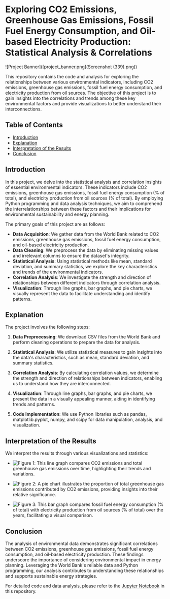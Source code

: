 # Exploring CO2 Emissions, Greenhouse Gas Emissions, Fossil Fuel Energy Consumption, and Oil-based Electricity Production: Statistical Analysis & Correlations

![Project Banner]([project_banner.png](Screenshot (339).png)) <!-- Replace with your project banner image URL -->

This repository contains the code and analysis for exploring the relationships between various environmental indicators, including CO2 emissions, greenhouse gas emissions, fossil fuel energy consumption, and electricity production from oil sources. The objective of this project is to gain insights into the correlations and trends among these key environmental factors and provide visualizations to better understand their interconnections.

## Table of Contents

- [Introduction](#introduction)
- [Explanation](#explanation)
- [Interpretation of the Results](#interpretation-of-the-results)
- [Conclusion](#conclusion)

## Introduction

In this project, we delve into the statistical analysis and correlation insights of essential environmental indicators. These indicators include CO2 emissions, greenhouse gas emissions, fossil fuel energy consumption (% of total), and electricity production from oil sources (% of total). By employing Python programming and data analysis techniques, we aim to comprehend the interrelationships between these factors and their implications for environmental sustainability and energy planning.

The primary goals of this project are as follows:
- **Data Acquisition**: We gather data from the World Bank related to CO2 emissions, greenhouse gas emissions, fossil fuel energy consumption, and oil-based electricity production.
- **Data Cleaning**: We preprocess the data by eliminating missing values and irrelevant columns to ensure the dataset's integrity.
- **Statistical Analysis**: Using statistical methods like mean, standard deviation, and summary statistics, we explore the key characteristics and trends of the environmental indicators.
- **Correlation Analysis**: We investigate the strength and direction of relationships between different indicators through correlation analysis.
- **Visualization**: Through line graphs, bar graphs, and pie charts, we visually represent the data to facilitate understanding and identify patterns.

## Explanation

The project involves the following steps:

1. **Data Preprocessing**: We download CSV files from the World Bank and perform cleaning operations to prepare the data for analysis.

2. **Statistical Analysis**: We utilize statistical measures to gain insights into the data's characteristics, such as mean, standard deviation, and summary statistics.

3. **Correlation Analysis**: By calculating correlation values, we determine the strength and direction of relationships between indicators, enabling us to understand how they are interconnected.

4. **Visualization**: Through line graphs, bar graphs, and pie charts, we present the data in a visually appealing manner, aiding in identifying trends and patterns.

5. **Code Implementation**: We use Python libraries such as pandas, matplotlib.pyplot, numpy, and scipy for data manipulation, analysis, and visualization.

## Interpretation of the Results

We interpret the results through various visualizations and statistics:

- ![Figure 1](images/figure1.png): This line graph compares CO2 emissions and total greenhouse gas emissions over time, highlighting their trends and variations.

- ![Figure 2](images/figure2.png): A pie chart illustrates the proportion of total greenhouse gas emissions contributed by CO2 emissions, providing insights into their relative significance.

- ![Figure 3](images/figure3.png): This bar graph compares fossil fuel energy consumption (% of total) with electricity production from oil sources (% of total) over the years, facilitating a visual comparison.

## Conclusion

The analysis of environmental data demonstrates significant correlations between CO2 emissions, greenhouse gas emissions, fossil fuel energy consumption, and oil-based electricity production. These findings underscore the importance of considering environmental impact in energy planning. Leveraging the World Bank's reliable data and Python programming, our analysis contributes to understanding these relationships and supports sustainable energy strategies.

For detailed code and data analysis, please refer to the [Jupyter Notebook](analysis.ipynb) in this repository.
